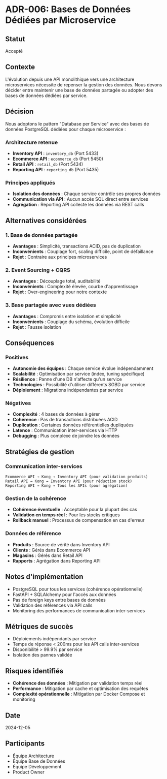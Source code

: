 # ADR-006: Bases de Données Dédiées par Microservice

## Statut
Accepté

## Contexte
L'évolution depuis une API monolithique vers une architecture microservices nécessite de repenser la gestion des données. Nous devons décider entre maintenir une base de données partagée ou adopter des bases de données dédiées par service.

## Décision
Nous adoptons le pattern "Database per Service" avec des bases de données PostgreSQL dédiées pour chaque microservice :

### Architecture retenue
- **Inventory API** : `inventory_db` (Port 5433)
- **Ecommerce API** : `ecommerce_db` (Port 5450) 
- **Retail API** : `retail_db` (Port 5434)
- **Reporting API** : `reporting_db` (Port 5435)

### Principes appliqués
- **Isolation des données** : Chaque service contrôle ses propres données
- **Communication via API** : Aucun accès SQL direct entre services
- **Agrégation** : Reporting API collecte les données via REST calls

## Alternatives considérées

### 1. Base de données partagée
- **Avantages** : Simplicité, transactions ACID, pas de duplication
- **Inconvénients** : Couplage fort, scaling difficile, point de défaillance
- **Rejet** : Contraire aux principes microservices

### 2. Event Sourcing + CQRS
- **Avantages** : Découplage total, auditabilité
- **Inconvénients** : Complexité élevée, courbe d'apprentissage
- **Rejet** : Over-engineering pour notre contexte

### 3. Base partagée avec vues dédiées
- **Avantages** : Compromis entre isolation et simplicité
- **Inconvénients** : Couplage du schéma, évolution difficile
- **Rejet** : Fausse isolation

## Conséquences

### Positives
- **Autonomie des équipes** : Chaque service évolue indépendamment
- **Scalabilité** : Optimisation par service (index, tuning spécifique)
- **Résilience** : Panne d'une DB n'affecte qu'un service
- **Technologies** : Possibilité d'utiliser différents SGBD par service
- **Déploiement** : Migrations indépendantes par service

### Négatives
- **Complexité** : 4 bases de données à gérer
- **Cohérence** : Pas de transactions distribuées ACID
- **Duplication** : Certaines données référentielles dupliquées
- **Latence** : Communication inter-services via HTTP
- **Debugging** : Plus complexe de joindre les données

## Stratégies de gestion

### Communication inter-services
```
Ecommerce API → Kong → Inventory API (pour validation produits)
Retail API → Kong → Inventory API (pour réduction stock)  
Reporting API → Kong → Tous les APIs (pour agrégation)
```

### Gestion de la cohérence
- **Cohérence éventuelle** : Acceptable pour la plupart des cas
- **Validation en temps réel** : Pour les stocks critiques
- **Rollback manuel** : Processus de compensation en cas d'erreur

### Données de référence
- **Produits** : Source de vérité dans Inventory API
- **Clients** : Gérés dans Ecommerce API
- **Magasins** : Gérés dans Retail API
- **Rapports** : Agrégation dans Reporting API

## Notes d'implémentation
- PostgreSQL pour tous les services (cohérence opérationnelle)
- FastAPI + SQLAlchemy pour l'accès aux données
- Pas de foreign keys entre bases de données
- Validation des références via API calls
- Monitoring des performances de communication inter-services

## Métriques de succès
- Déploiements indépendants par service
- Temps de réponse < 200ms pour les API calls inter-services
- Disponibilité > 99.9% par service
- Isolation des pannes validée

## Risques identifiés
- **Cohérence des données** : Mitigation par validation temps réel
- **Performance** : Mitigation par cache et optimisation des requêtes
- **Complexité opérationnelle** : Mitigation par Docker Compose et monitoring

## Date
2024-12-05

## Participants
- Équipe Architecture
- Équipe Base de Données  
- Équipe Développement
- Product Owner 